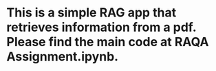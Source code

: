 # This is a simple RAG app that retrieves information from a pdf. Please find the main code at RAQA Assignment.ipynb. 
